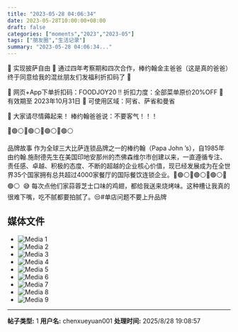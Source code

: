 ```yaml
---
title: "2023-05-28 04:06:34"
date: 2023-05-28T10:00:00+08:00
draft: false
categories: ["moments","2023","2023-05"]
tags: ["朋友圈","生活记录"]
summary: "2023-05-28 04:06:34..."
---
```


🍕 实现披萨自由 🍕
​
通过四年考察期和四次合作，棒约翰金主爸爸（这是真的爸爸）终于同意给我的混丝朋友们发福利折扣码了 👅

📲 网页+App下单折扣码：FOODJOY20
‼️ 折扣力度：全部菜单原价20%OFF
📅 有效期至 2023年10月31日
📍 可使用区域：阿省、萨省和曼省

🥳 大家请尽情薅起来！
棒约翰爸爸说：不要客气！！！

🔴🟢⚪🔴🟢⚪🔴🟢⚪🔴🟢⚪

品牌故事 
作为全球三大比萨连锁品牌之一的棒约翰（Papa John ’s），自1985年由约翰.施耐德先生在美国印地安那州的杰佛森维尔市创建以来，一直遵循专注、责任感、卓越、积极的态度、不断的超越的企业核心价值，现已经发展成为在全世界35个国家拥有总共超过4000家餐厅的国际餐饮连锁企业。
​
​🔴🟢⚪🔴🟢⚪🔴🟢⚪🔴🟢⚪
​
​😅 每次点他们家蒜蓉芝士口味的鸡翅，都给我送来烧烤味。这种槽让我真的很难下嘴，吃不腻都要拍腻了。😒 
​
​#单店问题不要上升品牌

## 媒体文件

- ![Media 1](/Moments/photos/2023-05-28/202305280406340.jpg)
- ![Media 2](/Moments/photos/2023-05-28/202305280406341.jpg)
- ![Media 3](/Moments/photos/2023-05-28/202305280406342.jpg)
- ![Media 4](/Moments/photos/2023-05-28/202305280406343.jpg)
- ![Media 5](/Moments/photos/2023-05-28/202305280406344.jpg)
- ![Media 6](/Moments/photos/2023-05-28/202305280406345.jpg)
- ![Media 7](/Moments/photos/2023-05-28/202305280406346.jpg)
- ![Media 8](/Moments/photos/2023-05-28/202305280406347.jpg)
- ![Media 9](/Moments/photos/2023-05-28/202305280406348.jpg)

---

**帖子类型:** 1
**用户名:** chenxueyuan001
**处理时间:** 2025/8/28 19:08:57